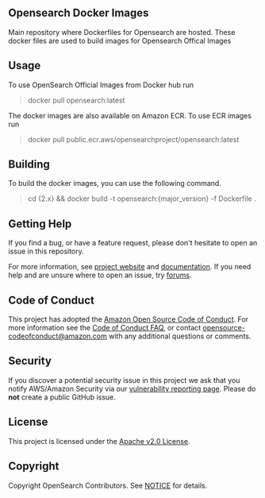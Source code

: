 ## Opensearch Docker Images

Main repository where Dockerfiles for Opensearch are hosted. These docker files are used to build images for Opensearch Offical Images

## Usage

To use OpenSearch Official Images from Docker hub run

> docker pull opensearch:latest

The docker images are also available on Amazon ECR. To use ECR images run

> docker pull public.ecr.aws/opensearchproject/opensearch:latest

## Building

To build the docker images, you can use the following command.

> cd {2.x} && docker build -t opensearch:{major_version} -f Dockerfile .

## Getting Help

If you find a bug, or have a feature request, please don't hesitate to open an issue in this repository.

For more information, see [project website](https://opensearch.org/) and [documentation](https://docs-beta.opensearch.org/). If you need help and are unsure where to open an issue, try [forums](https://discuss.opendistrocommunity.dev/).

## Code of Conduct

This project has adopted the [Amazon Open Source Code of Conduct](CODE_OF_CONDUCT.md). For more information see the [Code of Conduct FAQ](https://aws.github.io/code-of-conduct-faq), or contact [opensource-codeofconduct@amazon.com](mailto:opensource-codeofconduct@amazon.com) with any additional questions or comments.

## Security

If you discover a potential security issue in this project we ask that you notify AWS/Amazon Security via our [vulnerability reporting page](http://aws.amazon.com/security/vulnerability-reporting/). Please do **not** create a public GitHub issue.

## License

This project is licensed under the [Apache v2.0 License](LICENSE.txt).

## Copyright

Copyright OpenSearch Contributors. See [NOTICE](NOTICE) for details.


